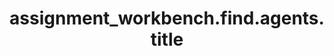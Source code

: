 ---
layout: page
title: assignment_workbench.find.agents.title
description: ""
value: "Find Agents"
---